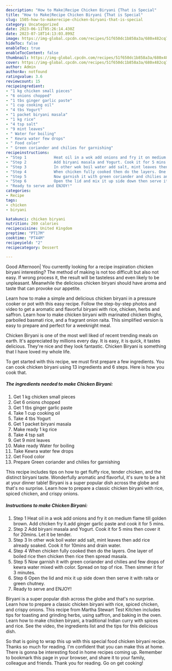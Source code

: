 ```yaml
---
description: "How to Make|Recipe Chicken Biryani {That is Special"
title: "How to Make|Recipe Chicken Biryani {That is Special"
slug: 1505-how-to-makerecipe-chicken-biryani-that-is-special
category: Uncategorized
date: 2023-06-11T05:26:14.430Z
date: 2023-07-18T14:13:03.899Z
image: https://img-global.cpcdn.com/recipes/51f650dc1b858a3a/680x482cq70/chicken-biryani-recipe-main-photo.jpg
hideToc: false
enableToc: true
enableTocContent: false
thumbnail: https://img-global.cpcdn.com/recipes/51f650dc1b858a3a/680x482cq70/chicken-biryani-recipe-main-photo.jpg
cover: https://img-global.cpcdn.com/recipes/51f650dc1b858a3a/680x482cq70/chicken-biryani-recipe-main-photo.jpg
author: Admin
authorAv: notfound
ratingvalue: 3.6
reviewcount: 15
recipeingredient:
- "1 kg chicken small pieces"
- "6 onions chopped"
- "1 tbs ginger garlic paste"
- "1 cup cooking oil"
- "4 tbs Yogurt"
- "1 packet biryani masala"
- "1 kg rice"
- "4 tsp salt"
- "9 mint leaves"
- " Water for boiling"
- " Kewra water few drops"
- " Food color"
- " Green coriander and chilies for garnishing"
recipeinstructions:
- "Step 1            Heat oil in a wok add onions and fry it on medium flame till golden brown. Add chicken fry it.add ginger garlic paste and cook it for 5 mins."
- "Step 2            Add biryani masala and Yogurt. Cook it for 5 mins then cover it for 20mins. Let it be tender."
- "Step 3            In other wok boil water add salt, mint leaves then add rice already soaked. Cook it for 10mins and drain water."
- "Step 4            When chicken fully cooked then do the layers. One layer of boiled rice then chicken then rice then spread masala."
- "Step 5            Now garnish it with green coriander and chilies and few drops of kewra water mixed with color. Spread on top of rice. Then simmer it for 3 minutes."
- "Step 6            Open the lid and mix it up side down then serve it with raita or green chutney."
- "Ready to serve and ENJOY!"
categories:
- Recipe
tags:
- chicken
- biryani

katakunci: chicken biryani 
nutrition: 269 calories
recipecuisine: United Kingdom
preptime: "PT17M"
cooktime: "PT44M"
recipeyield: "2"
recipecategory: Dessert

---
```



Good Afternoon| You currently looking for a recipe inspiration chicken biryani interesting? The method of making is not too difficult but also not easy. If wrong process it, the result will be tasteless and even likely to be unpleasant. Meanwhile the delicious chicken biryani should have aroma and taste that can provoke our appetite.





Learn how to make a simple and delicious chicken biryani in a pressure cooker or pot with this easy recipe. Follow the step-by-step photos and video to get a aromatic and flavorful biryani with rice, chicken, herbs and saffron. Learn how to make chicken biryani with marinated chicken thighs, parboiled basmati rice, and a fragrant onion raita. This simplified version is easy to prepare and perfect for a weeknight meal.

Chicken Biryani is one of the most well liked of recent trending meals on earth. It's appreciated by millions every day. It is easy, it is quick, it tastes delicious. They're nice and they look fantastic. Chicken Biryani is something that I have loved my whole life.


To get started with this recipe, we must first prepare a few ingredients. You can cook chicken biryani using 13 ingredients and 6 steps. Here is how you cook that.

<!--inarticleads1-->

##### The ingredients needed to make Chicken Biryani:

1. Get 1 kg chicken small pieces
1. Get 6 onions chopped
1. Get 1 tbs ginger garlic paste
1. Take 1 cup cooking oil
1. Take 4 tbs Yogurt
1. Get 1 packet biryani masala
1. Make ready 1 kg rice
1. Take 4 tsp salt
1. Get 9 mint leaves
1. Make ready  Water for boiling
1. Take  Kewra water few drops
1. Get  Food color
1. Prepare  Green coriander and chilies for garnishing


This recipe includes tips on how to get fluffy rice, tender chicken, and the distinct biryani taste. Wonderfully aromatic and flavorful, it&#39;s sure to be a hit at your dinner table! Biryani is a super popular dish across the globe and that&#39;s no surprise. Learn how to prepare a classic chicken biryani with rice, spiced chicken, and crispy onions. 

<!--inarticleads2-->

##### Instructions to make Chicken Biryani:

1. Step 1            Heat oil in a wok add onions and fry it on medium flame till golden brown. Add chicken fry it.add ginger garlic paste and cook it for 5 mins.
1. Step 2            Add biryani masala and Yogurt. Cook it for 5 mins then cover it for 20mins. Let it be tender.
1. Step 3            In other wok boil water add salt, mint leaves then add rice already soaked. Cook it for 10mins and drain water.
1. Step 4            When chicken fully cooked then do the layers. One layer of boiled rice then chicken then rice then spread masala.
1. Step 5            Now garnish it with green coriander and chilies and few drops of kewra water mixed with color. Spread on top of rice. Then simmer it for 3 minutes.
1. Step 6            Open the lid and mix it up side down then serve it with raita or green chutney.
1. Ready to serve and ENJOY!

Biryani is a super popular dish across the globe and that&#39;s no surprise. Learn how to prepare a classic chicken biryani with rice, spiced chicken, and crispy onions. This recipe from Martha Stewart Test Kitchen includes tips for toasting and grinding herbs, using saffron, and baking in the oven. Learn how to make chicken biryani, a traditional Indian curry with spices and rice. See the video, the ingredients list and the tips for this delicious dish. 

So that is going to wrap this up with this special food chicken biryani recipe. Thanks so much for reading. I'm confident that you can make this at home. There is gonna be interesting food in home recipes coming up. Remember to bookmark this page in your browser, and share it to your family, colleague and friends. Thank you for reading. Go on get cooking!
